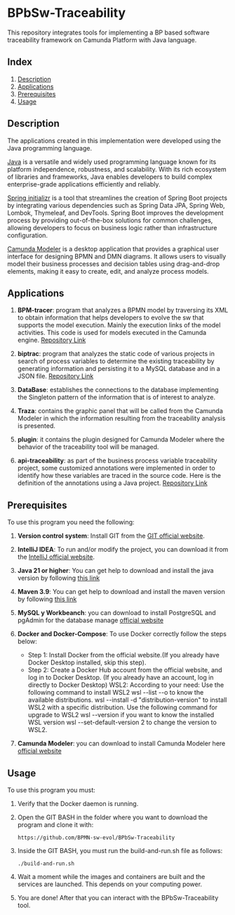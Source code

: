 # BPbSw-Traceability

This repository integrates tools for implementing a BP based software traceability framework on Camunda Platform with Java language.

## Index

1. [Description](#description)
2. [Applications](#applications)
3. [Prerequisites](#prerequisites)
4. [Usage](#usage)

## Description

The applications created in this implementation were developed using the Java programming language.

[Java](https://www.java.com/es/) is a versatile and widely used programming language known for its platform independence, robustness, and scalability. With its rich ecosystem of libraries and frameworks, Java enables developers to build complex enterprise-grade applications efficiently and reliably.

[Spring initializr](https://start.spring.io/) is a tool that streamlines the creation of Spring Boot projects by integrating various dependencies such as Spring Data JPA, Spring Web, Lombok, Thymeleaf, and DevTools. Spring Boot improves the development process by providing out-of-the-box solutions for common challenges, allowing developers to focus on business logic rather than infrastructure configuration.


[Camunda Modeler](https://camunda.com/download/modeler/) is a desktop application that provides a graphical user interface for designing BPMN and DMN diagrams. It allows users to visually model their business processes and decision tables using drag-and-drop elements, making it easy to create, edit, and analyze process models.
## Applications

1. **BPM-tracer**: program that analyzes a BPMN model by traversing its XML to obtain information that helps developers to evolve the sw that supports the model execution. Mainly the execution links of the model activities. This code is used for models executed in the Camunda engine. [Repository Link](https://github.com/BPMN-sw-evol/BPMN-tracer)

2. **biptrac**: program that analyzes the static code of various projects in search of process variables to determine the existing traceability by generating information and persisting it to a MySQL database and in a JSON file. [Repository Link](https://github.com/BPMN-sw-evol/biptrac)

3. **DataBase**: establishes the connections to the database implementing the Singleton pattern of the information that is of interest to analyze. 

4. **Traza**: contains the graphic panel that will be called from the Camunda Modeler in which the information resulting from the traceability analysis is presented. 

5. **plugin**: it contains the plugin designed for Camunda Modeler where the behavior of the traceability tool will be managed.

6. **api-traceability**: as part of the business process variable traceability project, some customized annotations were implemented in order to identify how these variables are traced in the source code. Here is the definition of the annotations using a Java project. [Repository Link](https://github.com/BPMN-sw-evol/Annotations)

## Prerequisites

To use this program you need the following:

1. **Version control system**: Install GIT from the [GIT official website](https://git-scm.com/downloads).

2. **IntelliJ IDEA**: To run and/or modify the project, you can download it from the [IntelliJ official website](https://www.jetbrains.com/es-es/idea/download/?section=windows).

3. **Java 21 or higher**: You can get help to download and install the java version by following [this link](https://www.youtube.com/watch?v=oAin-q1oTDw&pp=ygUXY29tbyBjb25maWd1cmFyIGphdmEgMTc%3D)

4. **Maven 3.9**: You can get help to download and install the maven version by following [this link](https://www.youtube.com/watch?v=1QfiyR_PWxU&pp=ygUSaW5zdGFsYXIgbWF2ZW4gMy45)

5. **MySQL y Workbeanch**: you can download to install PostgreSQL and pgAdmin for the database manage [official website](https://www.mysql.com/downloads/)

6. **Docker and Docker-Compose**: To use Docker correctly follow the steps below:
    - Step 1: Install Docker from the official website.(If you already have Docker Desktop installed, skip this step).
    - Step 2: Create a Docker Hub account from the official website, and log in to Docker Desktop. (If you already have an account, log in directly to Docker Desktop) WSL2: According to your need: Use the following command to install WSL2 wsl --list --o to know the available distributions. wsl --install -d "distribution-version" to install WSL2 with a specific distribution. Use the following command for upgrade to WSL2 wsl --version if you want to know the installed WSL version wsl --set-default-version 2 to change the version to WSL2.
   
7. **Camunda Modeler**: you can download to install Camunda Modeler here [official website](https://camunda.com/download/modeler/)
## Usage

To use this program you must:

1. Verify that the Docker daemon is running.

2. Open the GIT BASH in the folder where you want to download the program and clone it with:
   ```
   https://github.com/BPMN-sw-evol/BPbSw-Traceability
   ```
3. Inside the GIT BASH, you must run the build-and-run.sh file as follows:
   ```
   ./build-and-run.sh
   ```
4. Wait a moment while the images and containers are built and the services are launched. This depends on your computing power.

5. You are done! After that you can interact with the BPbSw-Traceability tool. 